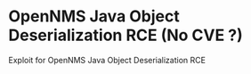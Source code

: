 # OpenNMS Java Object Deserialization RCE (No CVE ?)

Exploit for OpenNMS Java Object Deserialization RCE
